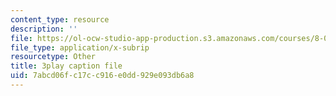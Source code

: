 ```yaml
---
content_type: resource
description: ''
file: https://ol-ocw-studio-app-production.s3.amazonaws.com/courses/8-06-quantum-physics-iii-spring-2018/7abcd06fc17cc916e0dd929e093db6a8_bD0CFnI9eug.srt
file_type: application/x-subrip
resourcetype: Other
title: 3play caption file
uid: 7abcd06f-c17c-c916-e0dd-929e093db6a8
---
```

